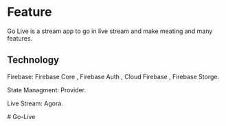 # Feature

Go Live is a stream app to go in live stream and make meating and many features.

## Technology 

Firebase:
Firebase Core  ,  Firebase Auth ,  Cloud Firebase , Firebase Storge.  

State Managment:
Provider. 

Live Stream:
Agora. 

#   G o - L i v e  
 